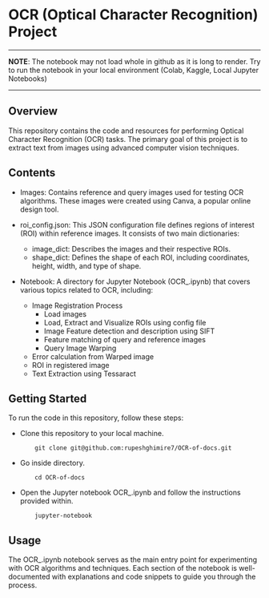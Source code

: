 # OCR (Optical Character Recognition) Project

<hr>

**NOTE**: The notebook may not load whole in github as it is long to render. Try to run the notebook in your local environment (Colab, Kaggle, Local Jupyter Notebooks)

<hr>

## Overview
This repository contains the code and resources for performing Optical Character Recognition (OCR) tasks. The primary goal of this project is to extract text from images using advanced computer vision techniques.

## Contents

- Images: Contains reference and query images used for testing OCR algorithms. These images were created using Canva, a popular online design tool.
- roi_config.json: This JSON configuration file defines regions of interest (ROI) within reference images. It consists of two main dictionaries:
  
    - image_dict: Describes the images and their respective ROIs.
    - shape_dict: Defines the shape of each ROI, including coordinates, height, width, and type of shape.

- Notebook: A directory for Jupyter Notebook (OCR_.ipynb) that covers various topics related to OCR, including:
  - Image Registration Process
    - Load images
    - Load, Extract and Visualize ROIs using config file
    - Image Feature detection and description using SIFT
    - Feature matching of query and reference images
    - Query Image Warping
  - Error calculation from Warped image
  - ROI in registered image
  - Text Extraction using Tessaract


## Getting Started
To run the code in this repository, follow these steps:

- Clone this repository to your local machine.

          git clone git@github.com:rupeshghimire7/OCR-of-docs.git
  
- Go inside directory.

          cd OCR-of-docs
  
- Open the Jupyter notebook OCR_.ipynb and follow the instructions provided within.

          jupyter-notebook

## Usage
The OCR_.ipynb notebook serves as the main entry point for experimenting with OCR algorithms and techniques. Each section of the notebook is well-documented with explanations and code snippets to guide you through the process.
